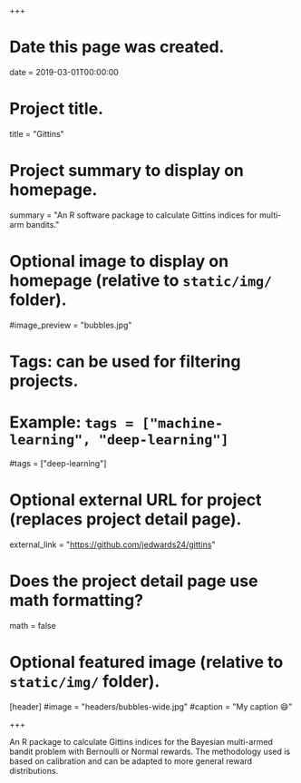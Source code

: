 +++
# Date this page was created.
date = 2019-03-01T00:00:00

# Project title.
title = "Gittins"

# Project summary to display on homepage.
summary = "An R software package to calculate Gittins indices for multi-arm bandits."

# Optional image to display on homepage (relative to `static/img/` folder).
#image_preview = "bubbles.jpg"

# Tags: can be used for filtering projects.
# Example: `tags = ["machine-learning", "deep-learning"]`
#tags = ["deep-learning"]

# Optional external URL for project (replaces project detail page).
external_link = "https://github.com/jedwards24/gittins"

# Does the project detail page use math formatting?
math = false

# Optional featured image (relative to `static/img/` folder).
[header]
#image = "headers/bubbles-wide.jpg"
#caption = "My caption :smile:"

+++

An R package to calculate Gittins indices for the Bayesian multi-armed bandit problem with Bernoulli or Normal rewards. The methodology used is based on calibration and can be adapted to more general reward distributions.
